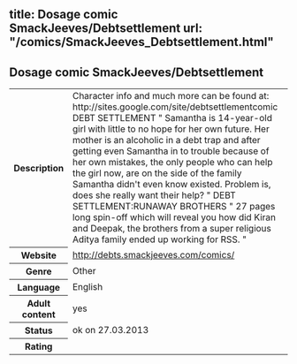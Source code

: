 title: Dosage comic SmackJeeves/Debtsettlement
url: "/comics/SmackJeeves_Debtsettlement.html"
---
Dosage comic SmackJeeves/Debtsettlement
-----------------------------------------

<table class="comicinfo">
<tr>
<th>Description</th><td>Character info and much more can be found at: http://sites.google.com/site/debtsettlementcomic DEBT SETTLEMENT &quot; Samantha is 14-year-old girl with little to no hope for her own future. Her mother is an alcoholic in a debt trap and after getting even Samantha in to trouble because of her own mistakes, the only people who can help the girl now, are on the side of the family Samantha didn't even know existed. Problem is, does she really want their help? &quot; DEBT SETTLEMENT:RUNAWAY BROTHERS &quot; 27 pages long spin-off which will reveal you how did Kiran and Deepak, the brothers from a super religious Aditya family ended up working for RSS. &quot;</td>
</tr>
<tr>
<th>Website</th><td><a href="http://debts.smackjeeves.com/comics/">http://debts.smackjeeves.com/comics/</a></td>
</tr>
<tr>
<th>Genre</th><td>Other</td>
</tr>
<tr>
<th>Language</th><td>English</td>
</tr>
<tr>
<th>Adult content</th><td>yes</td>
</tr>
<tr>
<th>Status</th><td>ok on 27.03.2013</td>
</tr>
<tr>
<th>Rating</th><td><div class="g-plusone" data-size="standard" data-annotation="bubble"
 data-href="http://debts.smackjeeves.com/comics/"></div></td>
</tr>
</table>
<script type="text/javascript">
  (function() {
    var po = document.createElement('script'); po.type = 'text/javascript'; po.async = true;
    po.src = 'https://apis.google.com/js/plusone.js';
    var s = document.getElementsByTagName('script')[0]; s.parentNode.insertBefore(po, s);
  })();
</script>
